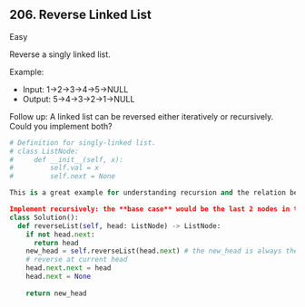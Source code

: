 ## 206. Reverse Linked List
Easy

Reverse a singly linked list.

Example:

* Input: 1->2->3->4->5->NULL
* Output: 5->4->3->2->1->NULL

Follow up:
A linked list can be reversed either iteratively or recursively. Could you implement both?


```python
# Definition for singly-linked list.
# class ListNode:
#     def __init__(self, x):
#         self.val = x
#         self.next = None

This is a great example for understanding recursion and the relation between 'recursively' and 'iteratively', don't mix them up.

Implement recursively: the **base case** would be the last 2 nodes in the tail, the **recurrence relation** is: imagine that you have a   
class Solution():
  def reverseList(self, head: ListNode) -> ListNode:
    if not head.next:
      return head 
    new_head = self.reverseList(head.next) # the new_head is always the tail of the original linked list, it's not changing during the recursive process
    # reverse at current head
    head.next.next = head 
    head.next = None
    
    return new_head 
    
    
    
    
    
    

```
